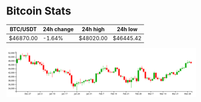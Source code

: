 # Bitcoin Stats

BTC/USDT|24h change|24h high|24h low|
|---|---|---|---|
|$46870.00|-1.64%|$48020.00|$46445.42|

<img src="./chart.svg">
